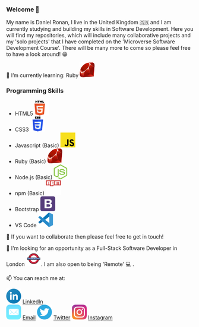 ### Welcome 👋

My name is Daniel Ronan, I live in the United Kingdom 🇬🇧 and I am currently studying and building my skills in Software Development. Here you will find my repositories, which will include many collaborative projects and my 'solo projects' that I have completed on the 'Microverse Software Development Course'. There will be many more to come so please feel free to have a look around! 😁

🌱 I’m currently learning: Ruby ![img](./assets/svg's/ruby.svg)

### Programming Skills 

  - HTML5 ![img](./assets/svg's/html-5.svg)
  - CSS3 ![img](./assets/svg's/css-3.svg)
  - Javascript (Basic) ![img](./assets/svg's/javascript.svg)
  - Ruby (Basic) ![img](./assets/svg's/ruby.svg)
  - Node.js (Basic) ![img](./assets/svg's/nodejs-icon.svg)
  - npm (Basic) ![img](./assets/svg's/npm.svg)
  - Bootstrap ![img](./assets/svg's/bootstrap-4.svg)
  - VS Code ![img](./assets/svg's/visual-studio-code-1.svg)
  
👯 If you want to collaborate then please feel free to get in touch!

👀 I'm looking for an opportunity as a Full-Stack Software Developer in London ![img](./assets/svg's/london-underground.svg). I am also open to being 'Remote' 💻 .

📫 You can reach me at: <br>

![img](./assets/svg's/linkedin-icon.svg) [Linkedln](https://www.linkedin.com/in/danronan10/) <br>
![img](./assets/svg's/mail-ios.svg) <a href="mailto:danielconnorronan@gmail.com?subject=Hi Dan!"> Email</a>
![img](./assets/svg's/twitter-3.svg) [Twitter](https://twitter.com/dc_ronan)
![img](./assets/svg's/instagram-2-1.svg) [Instagram](https://www.instagram.com/dc_ronan/)